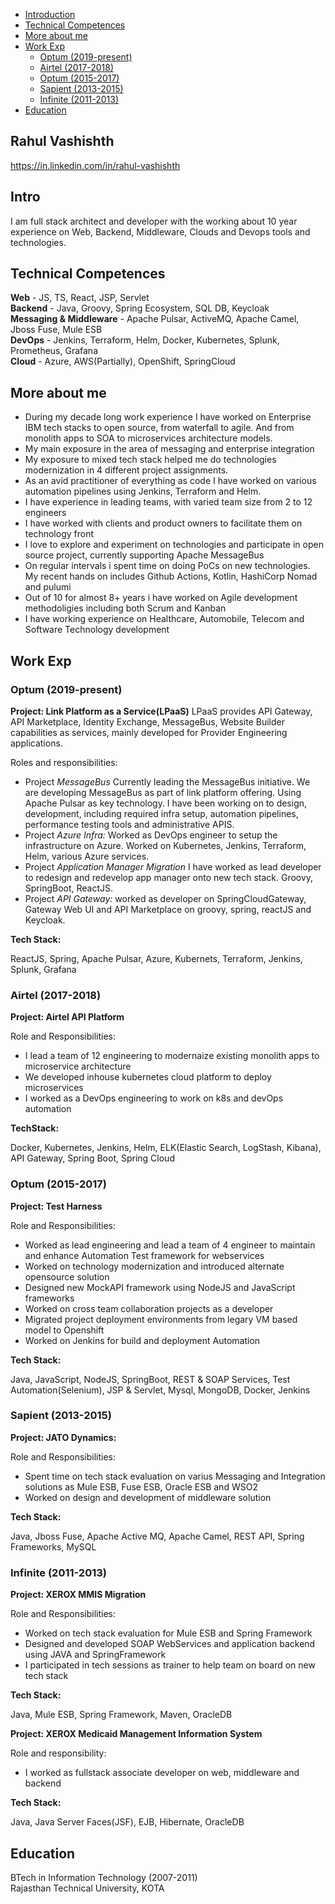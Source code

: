 - [Introduction](#intro)
- [Technical Competences](#technical-competences)
- [More about me](#more-about-me)
- [Work Exp](#work-exp)
  - [Optum (2019-present)](#optum-2019-present)
  - [Airtel (2017-2018)](#airtel-2017-2018)
  - [Optum (2015-2017)](#optum-2015-2017)
  - [Sapient (2013-2015)](#sapient-2013-2015)
  - [Infinite (2011-2013)](#infinite-2011-2013)
- [Education](#education)

<h2> Rahul Vashishth </h2>

https://in.linkedin.com/in/rahul-vashishth

## Intro

I am full stack architect and developer with the working about 10 year experience on Web, Backend, Middleware, Clouds and Devops tools and technologies.

## Technical Competences

**Web** - JS, TS, React, JSP, Servlet <br/>
**Backend** - Java, Groovy, Spring Ecosystem, SQL DB, Keycloak <br/>
**Messaging & Middleware** - Apache Pulsar, ActiveMQ, Apache Camel, Jboss Fuse, Mule ESB <br/>
**DevOps** - Jenkins, Terraform, Helm, Docker, Kubernetes, Splunk, Prometheus, Grafana <br/>
**Cloud** - Azure, AWS(Partially), OpenShift, SpringCloud <br/>

## More about me

- During my decade long work experience I have worked on Enterprise IBM tech stacks to open source, from waterfall to agile. And from monolith apps to SOA to microservices architecture models.
- My main exposure in the area of messaging and enterprise integration
- My exposure to mixed tech stack helped me do technologies modernization in 4 different project assignments.
- As an avid practitioner of everything as code I have worked on various automation pipelines using Jenkins, Terraform and Helm.
- I have experience in leading teams, with varied team size from 2 to 12 engineers
- I have worked with clients and product owners to facilitate them on technology front
- I love to explore and experiment on technologies and participate in open source project, currently supporting Apache MessageBus
- On regular intervals i spent time on doing PoCs on new technologies. My recent hands on includes Github Actions, Kotlin, HashiCorp Nomad and pulumi
- Out of 10 for almost 8+ years i have worked on Agile development methodoligies including both Scrum and Kanban
- I have working experience on Healthcare, Automobile, Telecom and Software Technology development

## Work Exp

### Optum (2019-present)

**Project: Link Platform as a Service(LPaaS)** LPaaS provides API Gateway, API Marketplace, Identity Exchange, MessageBus,
Website Builder capabilities as services, mainly developed for Provider Engineering applications.

Roles and responsibilities:

- Project _MessageBus_ Currently leading the MessageBus initiative. We are developing MessageBus as part of link platform offering. Using Apache Pulsar as key technology. I have been working on to design, development, including required infra setup, automation pipelines, performance testing tools and administrative APIS.
- Project _Azure Infra:_ Worked as DevOps engineer to setup the infrastructure on Azure. Worked on Kubernetes, Jenkins, Terraform, Helm, various Azure services.
- Project _Application Manager Migration_ I have worked as lead developer to redesign and redevelop app manager onto new tech stack. Groovy, SpringBoot, ReactJS.
- Project _API Gateway:_ worked as developer on SpringCloudGateway, Gateway Web UI and API Marketplace on groovy, spring, reactJS and Keycloak.

**Tech Stack:**

ReactJS, Spring, Apache Pulsar, Azure, Kubernets, Terraform, Jenkins, Splunk, Grafana

### Airtel (2017-2018)

**Project: Airtel API Platform**

Role and Responsibilities:

- I lead a team of 12 engineering to modernaize existing monolith apps to microservice architecture
- We developed inhouse kubernetes cloud platform to deploy microservices
- I worked as a DevOps engineering to work on k8s and devOps automation

**TechStack:**

Docker, Kubernetes, Jenkins, Helm, ELK(Elastic Search, LogStash, Kibana), API Gateway, Spring Boot, Spring Cloud

### Optum (2015-2017)

**Project: Test Harness**

Role and Responsibilities:

- Worked as lead engineering and lead a team of 4 engineer to maintain and enhance Automation Test framework for webservices
- Worked on technology modernization and introduced alternate opensource solution
- Designed new MockAPI framework using NodeJS and JavaScript frameworks
- Worked on cross team collaboration projects as a developer
- Migrated project deployment environments from legary VM based model to Openshift
- Worked on Jenkins for build and deployment Automation

**Tech Stack:**

Java, JavaScript, NodeJS, SpringBoot, REST & SOAP Services, Test Automation(Selenium), JSP & Servlet, Mysql, MongoDB, Docker, Jenkins

### Sapient (2013-2015)

**Project: JATO Dynamics:**

Role and Responsibilities:

- Spent time on tech stack evaluation on varius Messaging and Integration solutions as Mule ESB, Fuse ESB, Oracle ESB and WSO2
- Worked on design and development of middleware solution

**Tech Stack:**

Java, Jboss Fuse, Apache Active MQ, Apache Camel, REST API, Spring Frameworks, MySQL

### Infinite (2011-2013)

**Project: XEROX MMIS Migration**

Role and Responsibilities:

- Worked on tech stack evaluation for Mule ESB and Spring Framework
- Designed and developed SOAP WebServices and application backend using JAVA and SpringFramework
- I participated in tech sessions as trainer to help team on board on new tech stack

**Tech Stack:**

Java, Mule ESB, Spring Framework, Maven, OracleDB

**Project: XEROX Medicaid Management Information System**

Role and responsibility:

- I worked as fullstack associate developer on web, middleware and backend

**Tech Stack:**

Java, Java Server Faces(JSF), EJB, Hibernate, OracleDB

## Education

BTech in Information Technology (2007-2011) <br/>
Rajasthan Technical University, KOTA
